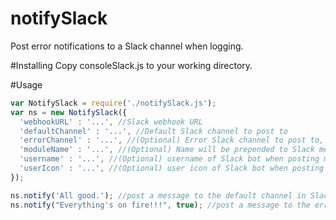 # notifySlack
Post error notifications to a Slack channel when logging.

#Installing
Copy consoleSlack.js to your working directory. 

#Usage
```javascript
var NotifySlack = require('./notifySlack.js');
var ns = new NotifySlack({
  'webhookURL' : '...', //Slack webhook URL
  'defaultChannel' : '...', //Default Slack channel to post to
  'errorChannel' : '...', //(Optional) Error Slack channel to post to, for messages marked as 'error'
  'moduleName' : '...', //(Optional) Name will be prepended to Slack message, in order to identify which module it was referring to.
  'username' : '...', //(Optional) username of Slack bot when posting messages. Defaults to CSBot.
  'userIcon' : '...', //(Optional) user icon of Slack bot when posting messages. Defaults to Slack logo.
});

ns.notify('All good.'); //post a message to the default channel in Slack. 
ns.notify("Everything's on fire!!!", true); //post a message to the error channel in Slack (if specified, otherwise will post to the default channel). 
```
